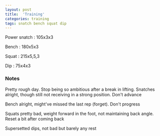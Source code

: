 ```yaml
---
layout: post
title:  'Training'
categories: training
tags: snatch bench squat dip
---
```


Power snatch :   105x3x3

Bench   :   180x5x3

Squat   :   215x5,5,3

Dip     :   75x4x3

### Notes

Pretty rough day. Stop being so ambitious after a break in lifting. Snatches alright, though still not receiving in a strong position. Don't advance

Bench alright, might've missed the last rep (forget). Don't progress

Squats pretty bad, weight forward in the foot, not maintaining back angle. Reset a bit after coming back

Supersetted dips, not bad but barely any rest
